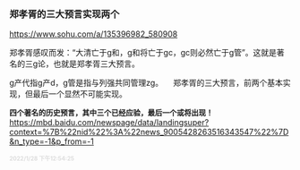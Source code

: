 ### 郑孝胥的三大预言实现两个
https://www.sohu.com/a/135396982_580908

郑孝胥感叹而发：“大清亡于g和，g和将亡于gc，gc则必然亡于g管”。这就是著名的三g论，也就是郑孝胥三大预言。

g产代指g产d，g管是指与列强共同管理zg。
　郑孝胥的三大预言，前两个基本实现，但最后一个显然不可能实现。

<font size="2"><b>
四个著名的历史预言，其中三个已经应验，最后一个或将出现！</b></font><br>
https://mbd.baidu.com/newspage/data/landingsuper?context=%7B%22nid%22%3A%22news_9005428263516343547%22%7D&n_type=-1&p_from=-1

<font size="1" style="color:#DCDCDC"><b>2022/1/28 下午12:54:25</b></font><br>
